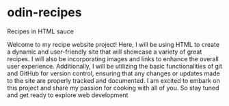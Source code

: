 # odin-recipes
Recipes in HTML sauce

Welcome to my recipe website project! Here, I will be using HTML to create a dynamic and user-friendly site that will showcase a variety of great recipes. I will also be incorporating images and links to enhance the overall user experience. Additionally, I will be utilizing the basic functionalities of git and GitHub for version control, ensuring that any changes or updates made to the site are properly tracked and documented. I am excited to embark on this project and share my passion for cooking with all of you. So stay tuned and get ready to explore web development